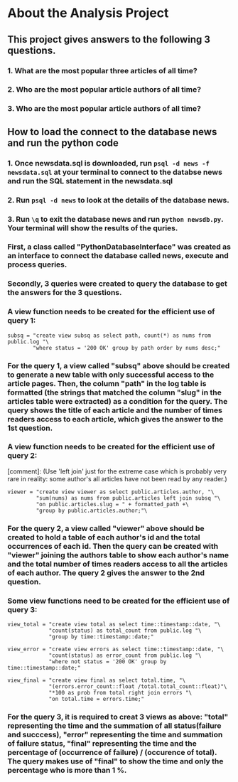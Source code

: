 # About the Analysis Project
## This project gives answers to the following 3 questions.
### 1. What are the most popular three articles of all time?
### 2. Who are the most popular article authors of all time?
### 3. Who are the most popular article authors of all time?

## How to load the connect to the database news and run the python code
### 1. Once newsdata.sql is downloaded, run ```psql -d news -f newsdata.sql``` at your terminal to connect to the databse news and run the SQL statement in the newsdata.sql
### 2. Run ```psql -d news``` to look at the details of the database news.
### 3. Run ```\q``` to exit the database news and run ```python newsdb.py```. Your terminal will show the results of the quries.

### First, a class called "PythonDatabaseInterface" was created as an interface to connect the database called news, execute and process queries.

### Secondly, 3 queries were created to query the database to get the answers for the 3 questions.

### A view function needs to be created for the efficient use of query 1:
```
subsq = "create view subsq as select path, count(*) as nums from public.log "\
        "where status = '200 OK' group by path order by nums desc;"
```

### For the query 1, a view called "subsq" above should be created to generate a new table with only successful access to the article pages. Then, the column "path" in the log table is formatted (the strings that matched the column "slug" in the articles table were extracted) as a condition for the query. The query shows the title of each article and the number of times readers access to each article, which gives the answer to the 1st question.

### A view function needs to be created for the efficient use of query 2:
[comment]: (Use 'left join' just for the extreme case which is probably very rare in reality: some author's all articles have not been read by any reader.)
```
viewer = "create view viewer as select public.articles.author, "\
         "sum(nums) as nums from public.articles left join subsq "\
         "on public.articles.slug = " + formatted_path +\
         "group by public.articles.author;"\
```
### For the query 2, a view called "viewer" above should be created to hold a table of each author's id and the total occurrences of each id. Then the query can be created with "viewer" joining the authors table to show each author's name and the total number of times readers access to all the articles of each author. The query 2 gives the answer to the 2nd question.

### Some view functions need to be created for the efficient use of query 3:
```
view_total = "create view total as select time::timestamp::date, "\
             "count(status) as total_count from public.log "\
             "group by time::timestamp::date;"

view_error = "create view errors as select time::timestamp::date, "\
             "count(status) as error_count from public.log "\
             "where not status = '200 OK' group by time::timestamp::date;"

view_final = "create view final as select total.time, "\
             "(errors.error_count::float /total.total_count::float)"\
             "*100 as prob from total right join errors "\
             "on total.time = errors.time;"
```

### For the query 3, it is required to creat 3 views as above: "total" representing the time and the summation of all status(failure and succcess), "error" representing the time and summation of failure status, "final" representing the time and the percentage of (occurrence of failure) / (occurence of total). The query makes use of "final" to show the time and only the percentage who is more than 1 %.
